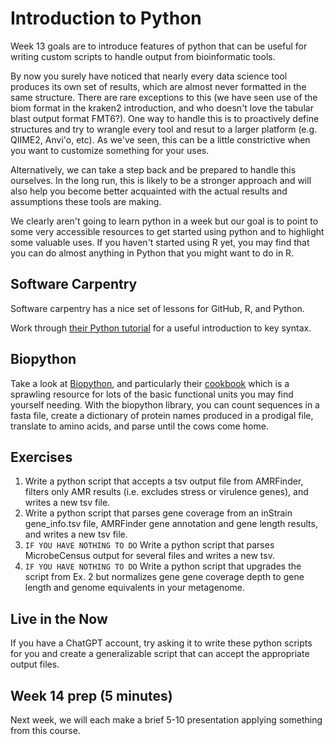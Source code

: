 # Introduction to Python

Week 13 goals are to introduce features of python that can be useful for writing custom scripts to handle output from bioinformatic tools.

By now you surely have noticed that nearly every data science tool produces its own set of results, which are almost never formatted in the same structure. There are rare exceptions to this (we have seen use of the biom format in the kraken2 introduction, and who doesn't love the tabular blast output format FMT6?). One way to handle this is to proactively define structures and try to wrangle every tool and resut to a larger platform (e.g. QIIME2, Anvi'o, etc). As we've seen, this can be a little constrictive when you want to customize something for your uses.

Alternatively, we can take a step back and be prepared to handle this ourselves. In the long run, this is likely to be a stronger approach and will also help you become better acquainted with the actual results and assumptions these tools are making.

We clearly aren't going to learn python in a week but our goal is to point to some very accessible resources to get started using python and to highlight some valuable uses. If you haven't started using R yet, you may find that you can do almost anything in Python that you might want to do in R.

## Software Carpentry

Software carpentry has a nice set of lessons for GitHub, R, and Python.

Work through [their Python tutorial](https://swcarpentry.github.io/python-novice-inflammation/) for a useful introduction to key syntax.

## Biopython

Take a look at [Biopython](https://biopython.org), and particularly their [cookbook](http://biopython.org/DIST/docs/tutorial/Tutorial.html#sec7) which is a sprawling resource for lots of the basic functional units you may find yourself needing. With the biopython library, you can count sequences in a fasta file, create a dictionary of protein names produced in a prodigal file, translate to amino acids, and parse until the cows come home.

## Exercises

1. Write a python script that accepts a tsv output file from AMRFinder, filters only AMR results (i.e. excludes stress or virulence genes), and writes a new tsv file.
2. Write a python script that parses gene coverage from an inStrain gene_info.tsv file, AMRFinder gene annotation and gene length results, and writes a new tsv file.
3. `IF YOU HAVE NOTHING TO DO` Write a python script that parses MicrobeCensus output for several files and writes a new tsv. 
4. `IF YOU HAVE NOTHING TO DO` Write a python script that upgrades the script from Ex. 2 but normalizes gene gene coverage depth to gene length and genome equivalents in your metagenome.

## Live in the Now

If you have a ChatGPT account, try asking it to write these python scripts for you and create a generalizable script that can accept the appropriate output files.

## Week 14 prep (5 minutes)

Next week, we will each make a brief 5-10 presentation applying something from this course.
